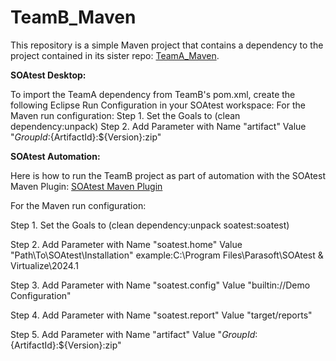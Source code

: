 # TeamB_Maven
This repository is a simple Maven project that contains a dependency to the project contained in its sister repo: [TeamA_Maven](https://github.com/rmartinez10x/TeamA_Maven).
 
**SOAtest Desktop:**

To import the TeamA dependency from TeamB's pom.xml, create the following Eclipse Run Configuration in your SOAtest workspace: 
For the Maven run configuration:
Step 1. Set the Goals to (clean dependency:unpack)
Step 2. Add Parameter with
Name "artifact"
Value "${GroupId}:${ArtifactId}:${Version}:zip"
 
**SOAtest Automation:**

Here is how to run the TeamB project as part of automation with the SOAtest Maven Plugin: [SOAtest Maven Plugin](https://parasoft.github.io/soatest-maven-plugin/)

For the Maven run configuration:

Step 1. Set the Goals to (clean dependency:unpack soatest:soatest)

Step 2. Add Parameter with
Name "soatest.home"
Value "Path\To\SOAtest\Installation"
example:C:\Program Files\Parasoft\SOAtest & Virtualize\2024.1

Step 3. Add Parameter with
Name "soatest.config"
Value "builtin://Demo Configuration"

Step 4. Add Parameter with
Name "soatest.report"
Value "target/reports"

Step 5. Add Parameter with
Name "artifact"
Value "${GroupId}:${ArtifactId}:${Version}:zip"